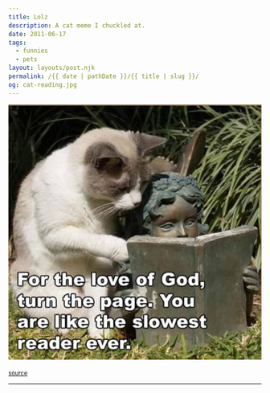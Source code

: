 ```yaml
---
title: Lolz
description: A cat meme I chuckled at.
date: 2011-06-17
tags: 
  - funnies
  - pets
layout: layouts/post.njk
permalink: /{{ date | pathDate }}/{{ title | slug }}/
og: cat-reading.jpg
---
```


![a cat looks over the shoulder of a statue reading a book and the caption reads “For the love of God turn the page. You are like the slowest reader ever.”](/img/cat-reading.jpg)

<small class="footnotes"><a href="http://pinterest.com/pin/42888012/">source</a></small>

---

